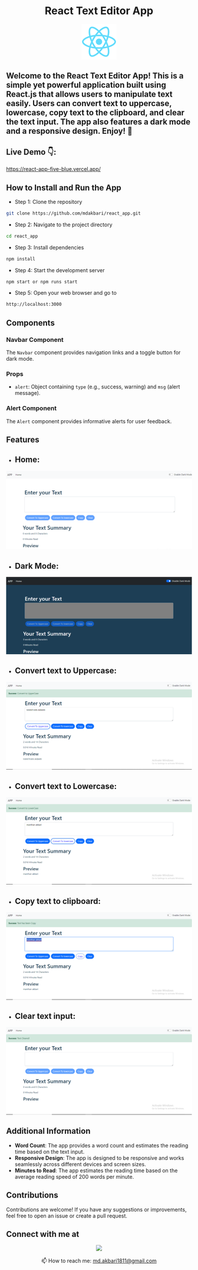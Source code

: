 
<h1 align="center" style="color: RE">
  React Text Editor App
</h1>
<p align="center">
  <img src="public/logo192.png" alt="React Text Editor App" width="96" height="96" />
</p>



<h2 align="">
Welcome to the React Text Editor App! This is a simple yet powerful application built using React.js that allows users to manipulate text easily. Users can convert text to uppercase, lowercase, copy text to the clipboard, and clear the text input. The app also features a dark mode and a responsive design. Enjoy! 🚀
</h2>


##  Live Demo 👇:

https://react-app-five-blue.vercel.app/


## How to Install and Run the App


- Step 1: Clone the repository
```bash
git clone https://github.com/mdakbari/react_app.git
```

- Step 2: Navigate to the project directory
```bash
cd react_app
```

- Step 3: Install dependencies
```bash
npm install
```

- Step 4: Start the development server
```bash
npm start or npm runs start
```

- Step 5: Open your web browser and go to
```bash
http://localhost:3000
```



## Components

### Navbar Component

The `Navbar` component provides navigation links and a toggle button for dark mode.

### Props

- `alert`: Object containing `type` (e.g., success, warning) and `msg` (alert message).

### Alert Component

The `Alert` component provides informative alerts for user feedback.


## Features

- **Home**:
  - 


<p align="center">
  <img src="src/img/Screenshot 2024-04-06 022906.png" alt="React Text Editor App" />
</p>


- **Dark Mode**:
    - 
    
<p align="center">
  <img src="src/img/Screenshot 2024-04-06 022935.png" alt="React Text Editor App" />
</p>


- **Convert text to Uppercase**:
  - 
<p align="center">
  <img src="src/img/Screenshot (35).png" alt="React Text Editor App" />
</p>


- **Convert text to Lowercase**:
  - 
<p align="center">
  <img src="src/img/Screenshot (36).png" alt="React Text Editor App" />
</p>

- **Copy text to clipboard**:
  - 
<p align="center">
  <img src="src/img/Screenshot (37).png" alt="React Text Editor App" />
</p>

- **Clear text input**:
  - 
<p align="center">
  <img src="src/img/Screenshot (38).png" alt="React Text Editor App" />
</p>


## Additional Information

- **Word Count**: The app provides a word count and estimates the reading time based on the text input.
- **Responsive Design**: The app is designed to be responsive and works seamlessly across different devices and screen sizes.
- **Minutes to Read**: The app estimates the reading time based on the average reading speed of 200 words per minute.



## Contributions

Contributions are welcome! If you have any suggestions or improvements, feel free to open an issue or create a pull request.

## Connect with me at

<p align='center'>
    
  <a href="https://www.linkedin.com/in/manthan-akbari-825995236">
    <img src="https://img.shields.io/badge/linkedin-%230077B5.svg?&style=for-the-badge&logo=linkedin&logoColor=white" />
  </a>
  
</p>

<p align='center'>
  📫 How to reach me: <a href='mailto:md.akbari1811@gmail.com'>md.akbari1811@gmail.com</a>
</p>

